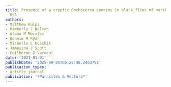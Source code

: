 ```yaml
---
title: Presence of a cryptic Onchocerca species in black flies of northern California,
  USA
authors:
- Matthew Kulpa
- Kimberly J Nelson
- Alana M Morales
- Bonnie M Ryan
- Michelle L Koschik
- Jamesina J Scott
- Guilherme G Verocai
date: '2021-01-01'
publishDate: '2025-09-05T05:22:40.246379Z'
publication_types:
- article-journal
publication: '*Parasites & Vectors*'
---
```

